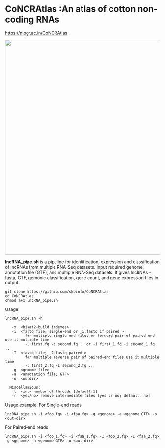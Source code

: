 # CoNCRAtlas :An atlas of cotton non-coding RNAs
https://nipgr.ac.in/CoNCRAtlas

<img src="http://14.139.61.8/CoNCRAtlas/images/lncRNA_pipeline.png" width="700" height="700">

__lncRNA_pipe.sh__ is a pipeline for identification, expression and classification of lncRNAs from multiple RNA-Seq datasets.
Input required genome, annotation file (GTF), and multiple RNA-Seq datasets.
It gives lncRNAs - fasta, GTF, gemonic classification, gene count, and gene expression files in output.

```
git clone https://github.com/skbinfo/CoNCRAtlas
cd CoNCRAtlas
chmod a+x lncRNA_pipe.sh
```
Usage:
```
lncRNA_pipe.sh -h

   -x  <hisat2-build indexes>
   -i  <fastq file; single-end or _1.fastq if paired >
	     for multiple single-end files or forward pair of paired-end use it multiple time
		 -i first.fq -i second.fq .. or -i first_1.fq -i second_1.fq ..
   -I  <fastq file; _2.fastq paired >
	     for multiple reverse pair of paired-end files use it multiple time
		 -I first_2.fq -I second_2.fq ..
   -g  <genome file>
   -a  <annotation file; GTF>
   -o  <outdir>

  Miscellanious:
   -t  <int> number of threads [default:1]
   -r  <yes/no> remove intermediate files [yes or no; default: no]

```
Usage example:
For Single-end reads
```
lncRNA_pipe.sh -i <foo.fq> -i <faa.fq> -g <genome> -a <genome GTF> -o <out-dir>
```
For Paired-end reads
```
lncRNA_pipe.sh -i <foo_1.fq> -i <faa_1.fq> -I <foo_2.fq> -I <faa_2.fq> -g <genome> -a <genome GTF> -o <out-dir>
```

